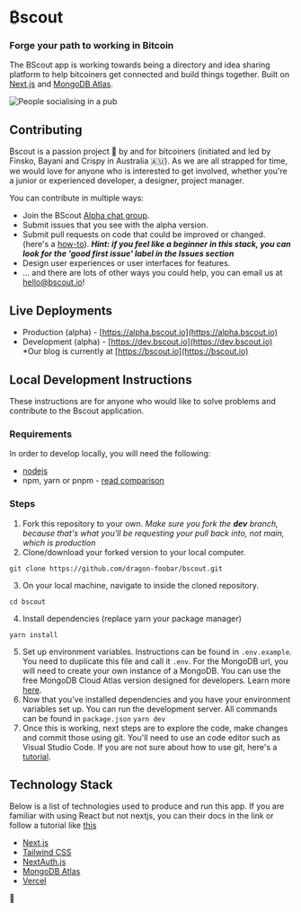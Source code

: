 # ₿scout
### Forge your path to working in Bitcoin

The BScout app is working towards being a directory and idea sharing platform to help bitcoiners get connected and build things together. Built on [Next.js](https://nextjs.org/) and [MongoDB Atlas](https://www.mongodb.com/atlas/database).

![People socialising in a pub](https://www.bscout.io/content/images/size/w960/2024/01/568791_Vibrant-painting-of-young-and-middle-aged-men-and-_xl-1024-v1-0.png)

## Contributing
₿scout is a passion project 🧡 by and for bitcoiners (initiated and led by Finsko, Bayani and Crispy in Australia 🇦🇺). As we are all strapped for time, we would love for anyone who is interested to get involved, whether you're a junior or experienced developer, a designer, project manager.

You can contribute in multiple ways:
- Join the BScout [Alpha chat group](https://t.me/BSCOUTio).
- Submit issues that you see with the alpha version.
- Submit pull requests on code that could be improved or changed. (here's a [how-to](https://www.youtube.com/watch?v=z8CYDyFqzp0)). ***Hint: if you feel like a beginner in this stack, you can look for the 'good first issue' label in the Issues section***
- Design user experiences or user interfaces for features.
- ... and there are lots of other ways you could help, you can email us at [hello@bscout.io](mailto:hello@bsout.io)!

## Live Deployments
- Production (alpha) - [https://alpha.bscout.io](https://alpha.bscout.io)
- Development (alpha) - [https://dev.bscout.io](https://dev.bscout.io)
*Our blog is currently at [https://bscout.io](https://bscout.io)

## Local Development Instructions
These instructions are for anyone who would like to solve problems and contribute to the Bscout application.

### Requirements
In order to develop locally, you will need the following:
- [nodejs](https://nodejs.org/en/download)
- npm, yarn or pnpm - [read comparison](https://blog.logrocket.com/javascript-package-managers-compared/)
### Steps
1. Fork this repository to your own. *Make sure you fork the **dev** branch, because that's what you'll be requesting your pull back into, not main, which is production*
2. Clone/download your forked version to your local computer.

```
git clone https://github.com/dragon-foobar/bscout.git
```

3. On your local machine, navigate to inside the cloned repository.

```
cd bscout
```
4. Install dependencies (replace yarn your package manager)
```
yarn install
```
5. Set up environment variables. Instructions can be found in ```.env.example```. You need to duplicate this file and call it ```.env```. For the MongoDB url, you will need to create your own instance of a MongoDB. You can use the free MongoDB Cloud Atlas version designed for developers. Learn more [here](https://www.mongodb.com/basics/create-database).
6. Now that you've installed dependencies and you have your environment variables set up. You can run the development server. All commands can be found in ```package.json```
``` yarn dev ```
7. Once this is working, next steps are to explore the code, make changes and commit those using git. You'll need to use an code editor such as Visual Studio Code. If you are not sure about how to use git, here's a [tutorial](https://www.youtube.com/watch?v=tRZGeaHPoaw).

## Technology Stack
Below is a list of technologies used to produce and run this app. If you are familiar with using React but not nextjs, you can their docs in the link or follow a tutorial like [this](https://www.youtube.com/watch?v=9P8mASSREYM&list=PLC3y8-rFHvwgC9mj0qv972IO5DmD-H0ZH)

- [Next.js](https://nextjs.org/)
- [Tailwind CSS](https://tailwindcss.com/)
- [NextAuth.js](https://next-auth.js.org/)
- [MongoDB Atlas](https://www.mongodb.com/atlas/database)
- [Vercel](https://vercel.com/)

🤟
